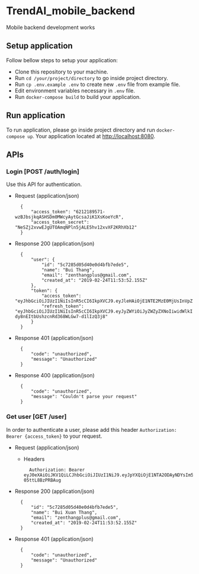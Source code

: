 # TrendAI_mobile_backend
Mobile backend development works

## Setup application
Follow bellow steps to setup your application:

- Clone this repository to your machine.
- Run `cd /your/project/directory` to go inside project directory.
- Run `cp .env.example .env` to create new `.env` file from example file.
- Edit environment variables necessary in `.env` file.
- Run `docker-compose build` to build your application.

## Run application

To run application, please go inside project directory and run `docker-compose up`.
Your application located at [http://localhost:8080](http://localhost:8080). 

## APIs
### Login [POST /auth/login]
Use this API for authentication.

+ Request (application/json)

        {
            "access_token": "6212189571-wzBJbsjkqASHSDm0MWcyAytGcsaJiK1XsKoeYcR",
            "access_token_secret": "NeSZj2xvwEJgUTOAmqNPln5jALE5hv12xvXF2KRhXb12"
        }

+ Response 200 (application/json)

        {
            "user": {
                "id": "5c7285d05d40e0d4bfb7ede5",
                "name": "Bui Thang",
                "email": "zenthangplus@gmail.com",
                "created_at": "2019-02-24T11:53:52.155Z"
            },
            "token": {
                "access_token": "eyJhbGciOiJIUzI1NiIsInR5cCI6IkpXVCJ9.eyJleHAiOjE1NTE2MzE0MjUsInVpZCI6IjVjNzI4NWQwNWQ0MGUwZDRiZmI3ZWRlNSJ9.n3ALesfOg7gzBiYjETdsPrLP7K9fwaNja8teFAkXqVg",
                "refresh_token": "eyJhbGciOiJIUzI1NiIsInR5cCI6IkpXVCJ9.eyJyZWYiOiJyZWZyZXNoIiwidWlkIjoiNWM3Mjg1ZDA1ZDQwZTBkNGJmYjdlZGU1In0.EPbAA5QF-dy8nEItbUshzcnRd368WLGw7-d1lIzQ3j8"
            }
        }

+ Response 401 (application/json)

        {
            "code": "unauthorized",
            "message": "Unauthorized"
        }

+ Response 400 (application/json)

        {
            "code": "unauthorized",
            "message": "Couldn't parse your request"
        }

### Get user [GET /user]

In order to authenticate a user, please add this header ``Authorization: Bearer {access_token}`` to your request.

+ Request (application/json)

    + Headers
        
            Authorization: Bearer eyJ0eXAiOiJKV1QiLCJhbGciOiJIUzI1NiJ9.eyJpYXQiOjE1NTA2ODAyNDYsIm5iZiI6MTU1MDY4MDI0NiwianRpIjoiNGU0OGRhOTUtZDEyMS00MmViLWE4MWQtNGE4YmUzNzQ1NDNkIiwiZXhwIjoxNTUwNjgxMTQ2LCJpZGVudGl0eSI6IjVjNmQ0NmYyMzlkYThlMDA0NTkzMzczYyIsImZyZXNoIjpmYWxzZSwidHlwZSI6ImFjY2VzcyJ9.qAuvOPCQVr3YAFuD6B4RmqLmEokv-05ttL8BzPRBAug
            

+ Response 200 (application/json)

        {
            "id": "5c7285d05d40e0d4bfb7ede5",
            "name": "Bui Xuan Thang",
            "email": "zenthangplus@gmail.com",
            "created_at": "2019-02-24T11:53:52.155Z"
        }

+ Response 401 (application/json)

        {
            "code": "unauthorized",
            "message": "Unauthorized"
        }
